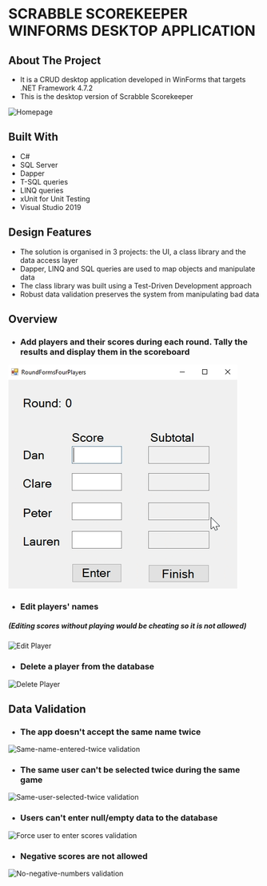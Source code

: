 # SCRABBLE SCOREKEEPER WINFORMS DESKTOP APPLICATION

<!-- ABOUT THE PROJECT -->
## About The Project

* It is a CRUD desktop application developed in WinForms that targets .NET Framework 4.7.2
* This is the desktop version of Scrabble Scorekeeper

![Homepage](AppScreenshots/homepage1.jpg)

## Built With
* C#
* SQL Server
* Dapper
* T-SQL queries
* LINQ queries
* xUnit for Unit Testing 
* Visual Studio 2019

## Design Features
* The solution is organised in 3 projects: the UI, a class library and the data access layer
* Dapper, LINQ and SQL queries are used to map objects and manipulate data
* The class library was built using a Test-Driven Development approach
* Robust data validation preserves the system from manipulating bad data

## Overview

* ### Add players and their scores during each round. Tally the results and display them in the scoreboard

![Main Functionality](WinFormsGifs/EnteringScores.gif)

* ### Edit players' names
##### (Editing scores without playing would be cheating so it is not allowed)

![Edit Player](AppGifs/edit.gif)

* ### Delete a player from the database

![Delete Player](AppGifs/delete.gif)

## Data Validation

* ### The app doesn't accept the same name twice

![Same-name-entered-twice validation](AppGifs/SameUserValidation.gif)

* ### The same user can't be selected twice during the same game

![Same-user-selected-twice validation](AppGifs/SelectingSameUserVal.gif)

* ### Users can't enter null/empty data to the database

![Force user to enter scores validation](AppGifs/NoStartVal.gif)

* ### Negative scores are not allowed

![No-negative-numbers validation](AppGifs/NegativeNumVal.gif)

